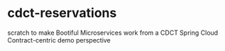 # cdct-reservations
scratch to make Bootiful Microservices work from a CDCT Spring Cloud Contract-centric demo perspective
